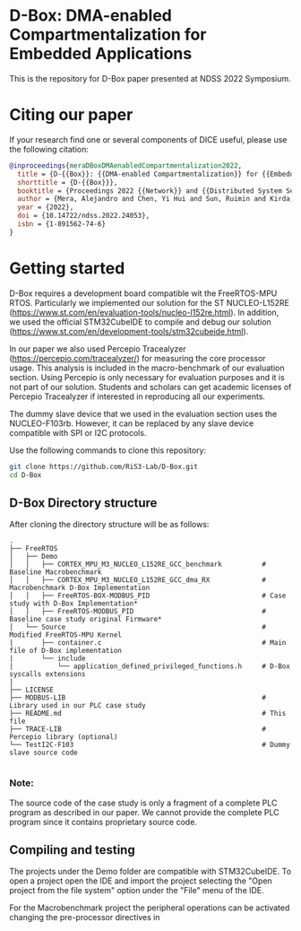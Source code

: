 # D-Box: DMA-enabled Compartmentalization for Embedded Applications
This is the repository for D-Box paper presented at NDSS 2022 Symposium.

# Citing our paper

If your research find one or several components of DICE useful, please use the following citation:

```bibtex
@inproceedings{meraDBoxDMAenabledCompartmentalization2022,
  title = {D-{{Box}}: {{DMA-enabled Compartmentalization}} for {{Embedded Applications}}},
  shorttitle = {D-{{Box}}},
  booktitle = {Proceedings 2022 {{Network}} and {{Distributed System Security Symposium}}},
  author = {Mera, Alejandro and Chen, Yi Hui and Sun, Ruimin and Kirda, Engin and Lu, Long},
  year = {2022},
  doi = {10.14722/ndss.2022.24053},
  isbn = {1-891562-74-6}
}

```

# Getting started
D-Box requires a development board compatible wit the FreeRTOS-MPU RTOS. 
Particularly we implemented our solution for the ST NUCLEO-L152RE (https://www.st.com/en/evaluation-tools/nucleo-l152re.html).
In addition, we used the official STM32CubeIDE to compile and debug our solution (https://www.st.com/en/development-tools/stm32cubeide.html).

In our paper we also used Percepio Tracealyzer (https://percepio.com/tracealyzer/) for measuring
the core processor usage. This analysis is included in the macro-benchmark of our evaluation section.
Using Percepio is only necessary for evaluation purposes and it is not part of our solution.
Students and scholars can get academic licenses of Percepio Tracealyzer if interested in reproducing all 
our experiments.

The dummy slave device that we used in the evaluation section uses the NUCLEO-F103rb. However, it can be replaced by any 
slave device compatible with SPI or I2C protocols.

Use the following commands to clone this repository:
```bash
git clone https://github.com/RiS3-Lab/D-Box.git
cd D-Box
```



## D-Box Directory structure
After cloning the directory structure will be as follows:

```
.
├── FreeRTOS
│   ├── Demo
│   │   ├── CORTEX_MPU_M3_NUCLEO_L152RE_GCC_benchmark          # Baseline Macrobenchmark 
│   │   ├── CORTEX_MPU_M3_NUCLEO_L152RE_GCC_dma_RX             # Macrobenchmark D-Box Implementation
│   │   ├── FreeRTOS-BOX-MODBUS_PID                            # Case study with D-Box Implementation*
│   │   ├── FreeRTOS-MODBUS_PID                                # Baseline case study original Firmware*
│   └── Source                                                 # Modified FreeRTOS-MPU Kernel
|       ├── container.c                                        # Main file of D-Box implementation
|       └── include
|           └── application_defined_privileged_functions.h     # D-Box syscalls extensions
|    
├── LICENSE
├── MODBUS-LIB                                                 # Library used in our PLC case study
├── README.md                                                  # This file
├── TRACE-LIB                                                  # Percepio library (optional)
└── TestI2C-F103                                               # Dummy slave source code 
    

```
### Note: 
The source code of the case study is only a fragment of a complete PLC program as described in 
our paper. We cannot provide the complete PLC program since it contains proprietary source code.



## Compiling and testing
The projects under the Demo folder are compatible with STM32CubeIDE. To open a project
open the IDE and import the project selecting the "Open project from the file system" option 
under the "File" menu of the IDE.

For the Macrobenchmark project the peripheral operations can be activated changing the pre-processor 
directives in  







